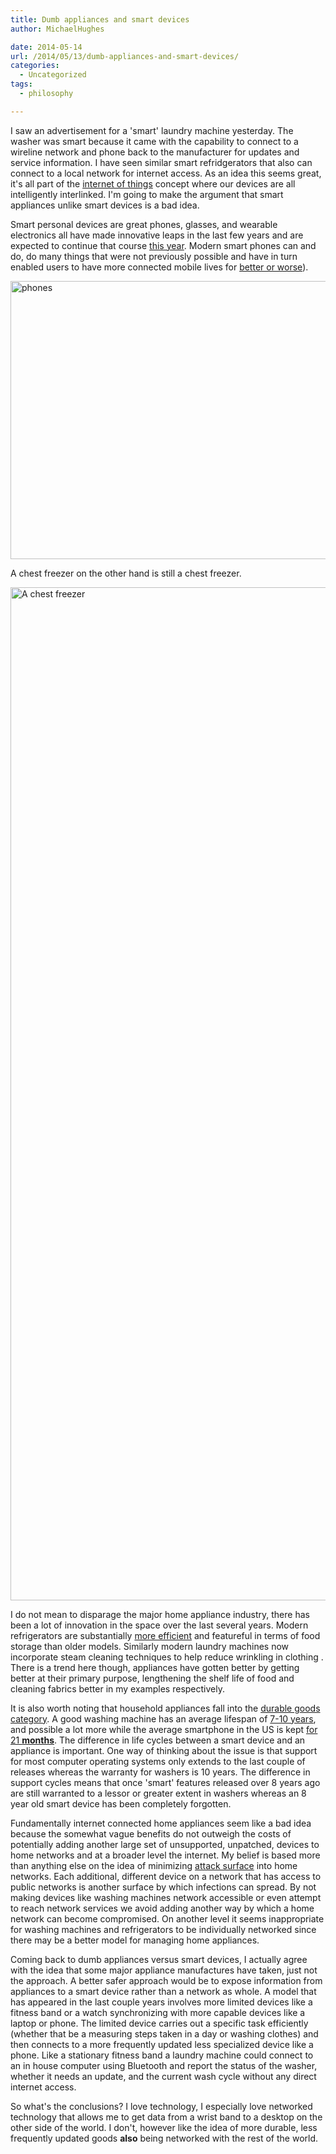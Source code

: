 ```yaml
---
title: Dumb appliances and smart devices
author: MichaelHughes

date: 2014-05-14
url: /2014/05/13/dumb-appliances-and-smart-devices/
categories:
  - Uncategorized
tags:
  - philosophy

---
```

I saw an advertisement for a 'smart' laundry machine yesterday. The washer was smart because it came with the capability to connect to a wireline network and phone back to the manufacturer for updates and service information. I have seen similar smart refridgerators that also can connect to a local network for internet access. As an idea this seems great, it's all part of the [internet of things][1] concept where our devices are all intelligently interlinked. I'm going to make the argument that smart appliances unlike smart devices is a bad idea.

<!--more-->

Smart personal devices are great phones, glasses, and wearable electronics all have made innovative leaps in the last few years and are expected to continue that course [this year][2]. Modern smart phones can and do, do many things that were not previously possible and have in turn enabled users to have more connected mobile lives for [better or worse][3]).

[<img class="aligncenter wp-image-139 size-full" src="//codinginthetrenches.com/wp-content/uploads/2014/05/phones.jpg" alt="phones" width="839" height="445" />][4]

A chest freezer on the other hand is still a chest freezer.

[<img class="aligncenter wp-image-138 size-full" src="//codinginthetrenches.com/wp-content/uploads/2014/05/chest-freezer.jpg" alt="A chest freezer" width="1900" height="1621" />][5]

I do not mean to disparage the major home appliance industry, there has been a lot of innovation in the space over the last several years. Modern refrigerators are substantially [more efficient][6] and featureful in terms of food storage than older models. Similarly modern laundry machines now incorporate steam cleaning techniques to help reduce wrinkling in clothing . There is a trend here though, appliances have gotten better by getting better at their primary purpose, lengthening the shelf life of food and cleaning fabrics better in my examples respectively.

It is also worth noting that household appliances fall into the [durable goods category][7]. A good washing machine has an average lifespan of [7-10 years][8], and possible a lot more while the average smartphone in the US is kept [for 21 **months**][9]. The difference in life cycles between a smart device and an appliance is important. One way of thinking about the issue is that support for most computer operating systems only extends to the last couple of releases whereas the warranty for washers is 10 years. The difference in support cycles means that once 'smart' features released over 8 years ago are still warranted to a lessor or greater extent in washers whereas an 8 year old smart device has been completely forgotten.

Fundamentally internet connected home appliances seem like a bad idea because the somewhat vague benefits do not outweigh the costs of potentially adding another large set of unsupported, unpatched, devices to home networks and at a broader level the internet. My belief is based more than anything else on the idea of minimizing [attack surface][10] into home networks. Each additional, different device on a network that has access to public networks is another surface by which infections can spread. By not making devices like washing machines network accessible or even attempt to reach network services we avoid adding another way by which a home network can become compromised. On another level it seems inappropriate for washing machines and refrigerators to be individually networked since there may be a better model for managing home appliances.

Coming back to dumb appliances versus smart devices, I actually agree with the idea that some major appliance manufactures have taken, just not the approach. A better safer approach would be to expose information from appliances to a smart device rather than a network as whole. A model that has appeared in the last couple years involves more limited devices like a fitness band or a watch synchronizing with more capable devices like a laptop or phone. The limited device carries out a specific task efficiently (whether that be a measuring steps taken in a day or washing clothes) and then connects to a more frequently updated less specialized device like a phone. Like a stationary fitness band a laundry machine could connect to an in house computer using Bluetooth and report the status of the washer, whether it needs an update, and the current wash cycle without any direct internet access.

So what's the conclusions? I love technology, I especially love networked technology that allows me to get data from a wrist band to a desktop on the other side of the world. I don't, however like the idea of more durable, less frequently updated goods **also** being networked with the rest of the world.

 [1]: http://en.wikipedia.org/wiki/Internet_of_Things
 [2]: http://bits.blogs.nytimes.com/2013/12/29/disruptions-coming-in-2014-extremely-smart-watches-and-wearable-tvs/?_php=true&_type=blogs&_r=0
 [3]: http://online.wsj.com/news/articles/SB124986371466018299
 [4]: //codinginthetrenches.com/wp-content/uploads/2014/05/phones.jpg
 [5]: //codinginthetrenches.com/wp-content/uploads/2014/05/chest-freezer.jpg
 [6]: http://needtoknow.nas.edu/energy/energy-efficiency/refrigeration/
 [7]: http://en.wikipedia.org/wiki/Durable_good
 [8]: http://www.whitegoodstradeassociation.org/index.php/for-public-mainmenu-43/how-long-should-it-last-
 [9]: http://mobilefuture.org/newsroom/new_report_finds_u-s-_consumers_driving_adoption_of_newest_wireless_handset/
 [10]: http://www.sans.edu/research/security-laboratory/article/did-attack-surface